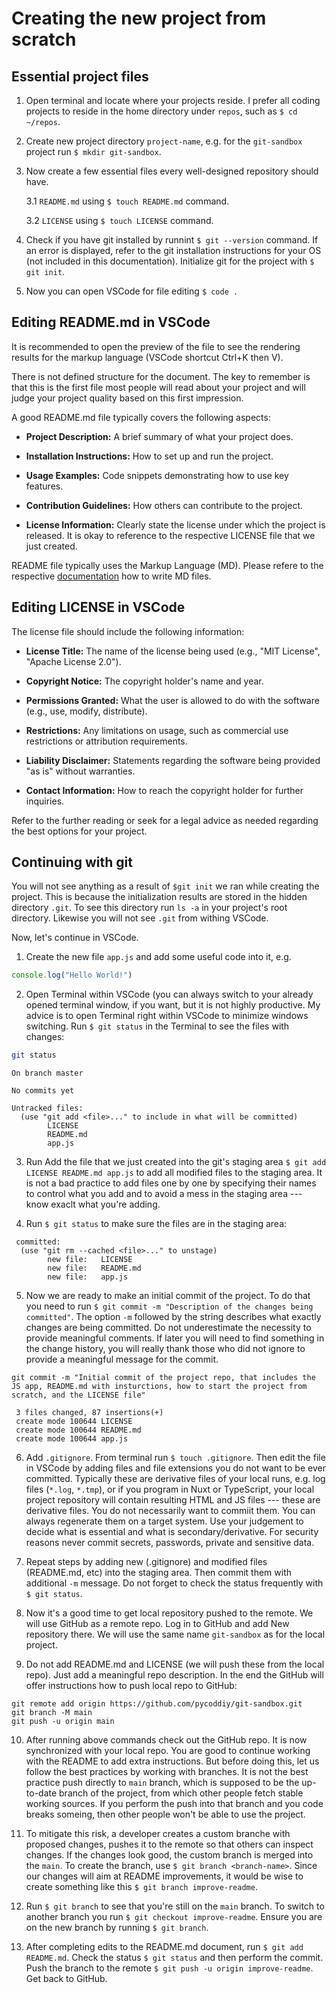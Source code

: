 # Creating the new project from scratch

## Essential project files
1. Open terminal and locate where your projects reside. I prefer all coding projects to reside in the home directory under `repos`, such as `$ cd ~/repos`.

2. Create new project directory `project-name`, e.g. for the `git-sandbox` project run `$ mkdir git-sandbox`.

3. Now create a few essential files every well-designed repository should have.

    3.1 `README.md` using `$ touch README.md` command.

    3.2 `LICENSE` using `$ touch LICENSE` command.

4. Check if you have git installed by runnint `$ git --version` command. If an error is displayed, refer to the git installation instructions for your OS (not included in this documentation). Initialize git for the project with `$ git init`.

5. Now you can open VSCode for file editing `$ code .`

## Editing README.md in VSCode
It is recommended to open the preview of the file to see the rendering results for the markup language (VSCode shortcut Ctrl+K then V).

There is not defined structure for the document. The key to remember is that this is the first file most people will read about your project and will judge your project quality based on this first impression.

A good README.md file typically covers the following aspects:

* **Project Description:** A brief summary of what your project does.

* **Installation Instructions:** How to set up and run the project. 

* **Usage Examples:** Code snippets demonstrating how to use key features.

* **Contribution Guidelines:** How others can contribute to the project. 

* **License Information:** Clearly state the license under which the project is released. It is okay to reference to the respective LICENSE file that we just created.

README file typically uses the Markup Language (MD). Please refere to the respective [documentation](https://docs.github.com/en/get-started/writing-on-github/getting-started-with-writing-and-formatting-on-github/basic-writing-and-formatting-syntax) how to write MD files.

## Editing LICENSE in VSCode

The license file should include the following information:

* **License Title:** The name of the license being used (e.g., "MIT License", "Apache License 2.0").

* **Copyright Notice:** The copyright holder's name and year. 

* **Permissions Granted:** What the user is allowed to do with the software (e.g., use, modify, distribute).

* **Restrictions:** Any limitations on usage, such as commercial use restrictions or attribution requirements.

* **Liability Disclaimer:** Statements regarding the software being provided "as is" without warranties.

* **Contact Information:** How to reach the copyright holder for further inquiries. 

Refer to the further reading or seek for a legal advice as needed regarding the best options for your project.

## Continuing with git

You will not see anything as a result of `$git init` we ran while creating the project. This is because the initialization results are stored in the hidden directory `.git`. To see this directory run `ls -a` in your project's root directory. Likewise you will not see `.git` from withing VSCode.

Now, let's continue in VSCode.

1. Create the new file `app.js` and add some useful code into it, e.g.

```js
console.log("Hello World!")
```

2. Open Terminal within VSCode (you can always switch to your already opened terminal window, if you want, but it is not highly productive. My advice is to open Terminal right within VSCode to minimize windows switching. Run `$ git status` in the Terminal to see the files with changes:

```bash
git status
```
```console
On branch master

No commits yet

Untracked files:
  (use "git add <file>..." to include in what will be committed)
        LICENSE
        README.md
        app.js
```


3. Run Add the file that we just created into the git's staging area `$ git add LICENSE README.md app.js` to add all modified files to the staging area. It is not a bad practice to add files one by one by specifying their names to control what you add and to avoid a mess in the staging area --- know exaclt what you're adding.

4. Run `$ git status` to make sure the files are in the staging area:

```console
 committed:
  (use "git rm --cached <file>..." to unstage)
        new file:   LICENSE
        new file:   README.md
        new file:   app.js
```

5. Now we are ready to make an initial commit of the project. To do that you need to run `$ git commit -m "Description of the changes being committed"`. The option `-m` followed by the string describes what exactly changes are being committed. Do not underestimate the necessity to provide meaningful comments. If later you will need to find something in the change history, you will really thank those who did not ignore to provide a meaningful message for the commit.

```
git commit -m "Initial commit of the project repo, that includes the JS app, README.md with insturctions, how to start the project from scratch, and the LICENSE file"

 3 files changed, 87 insertions(+)
 create mode 100644 LICENSE
 create mode 100644 README.md
 create mode 100644 app.js
```

6. Add `.gitignore`. From terminal run `$ touch .gitignore`. Then edit the file in VSCode by adding files and file extensions you do not want to be ever committed. Typically these are derivative files of your local runs, e.g. log files (`*.log`, `*.tmp`), or if you program in Nuxt or TypeScript, your local project repository will contain resulting HTML and JS files --- these are derivative files. You do not necessarily want to commiit them. You can always regenerate them on a target system. Use your judgement to decide what is essential and what is secondary/derivative. For security reasons never commit secrets, passwords, private and sensitive data.

7. Repeat steps by adding new (.gitignore) and modified files (README.md, etc) into the staging area. Then commit them with additional `-m` message. Do not forget to check the status frequently with `$ git status`.

8. Now it's a good time to get local repository pushed to the remote. We will use GitHub as a remote repo. Log in to GitHub and add New repository there. We will use the same name `git-sandbox` as for the local project.

9. Do not add README.md and LICENSE (we will push these from the local repo). Just add a meaningful repo description. In the end the GitHub will offer instructions how to push local repo to GitHub:

```
git remote add origin https://github.com/pycoddiy/git-sandbox.git
git branch -M main
git push -u origin main
```

10. After running above commands check out the GitHub repo. It is now synchronized with your local repo. You are good to continue working with the README to add extra instructions. But before doing this, let us follow the best practices by working with branches. It is not the best practice push directly to `main` branch, which is supposed to be the up-to-date branch of the project, from which other people fetch stable working sources. If you perform the push into that branch and you code breaks someing, then other people won't be able to use the project.

11. To mitigate this risk, a developer creates a custom branche with proposed changes, pushes it to the remote so that others can inspect changes. If the changes look good, the custom branch is merged into the `main`. To create the branch, use `$ git branch <branch-name>`. Since our changes will aim at README improvements, it would be wise to create something like this `$ git branch improve-readme`.

12. Run `$ git branch` to see that you're still on the `main` branch. To switch to another branch you run `$ git checkout improve-readme`. Ensure you are on the new branch by running `$ git branch`.

13. After completing edits to the README.md document,  run `$ git add README.md`. Check the status `$ git status` and then perform the commit. Push the branch to the remote `$ git push -u origin improve-readme`. Get back to GitHub.

